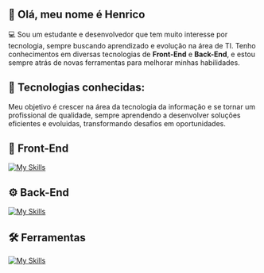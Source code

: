 ## 👋 Olá, meu nome é Henrico
💻 Sou um estudante e desenvolvedor que tem muito interesse por tecnologia, sempre buscando aprendizado e evolução na área de TI. Tenho conhecimentos em diversas tecnologias de **Front-End** e **Back-End**, e estou sempre atrás de novas ferramentas para melhorar minhas habilidades.

## 🚀 Tecnologias conhecidas:
Meu objetivo é crescer na área da tecnologia da informação e se tornar um profissional de qualidade, sempre aprendendo a desenvolver soluções eficientes e evoluidas, transformando desafios em oportunidades.

## 🎨 Front-End
[![My Skills](https://skillicons.dev/icons?i=html,css,js,ts,bootstrap,tailwind,react,nextjs)](https://skillicons.dev)

## ⚙️ Back-End
[![My Skills](https://skillicons.dev/icons?i=cs,mysql,dotnet,nodejs,py)](https://skillicons.dev)

## 🛠️ Ferramentas
[![My Skills](https://skillicons.dev/icons?i=sass,vite,git,materialui)](https://skillicons.dev)
